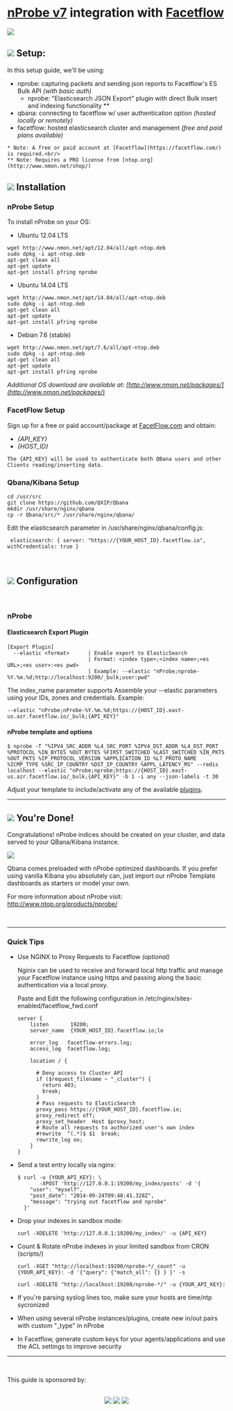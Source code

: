 [nProbe v7](www.ntop.org/products/nprobe/) integration with [Facetflow](https://facetflow.com/)
================

![](http://i.imgur.com/JdA1Zdo.png)

## ![](http://www.ntop.org/wp-content/uploads/2011/08/nboxLogo.gif) Setup:

In this setup guide, we'll be using:

* nprobe: capturing packets and sending json reports to Facetflow's ES Bulk API *(with basic auth)*
  * nprobe: "Elasticsearch JSON Export" plugin with direct Bulk insert and indexing functionality **
* qbana: connecting to facetflow w/ user authentication option *(hosted locally or remotely)*
* facetflow: hosted elasticsearch cluster and management *(free and paid plans available)*

```* Note: A free or paid account at [Facetflow](https://facetflow.com/) is required.<br/>``` <br/>
```** Note: Requires a PRO license from [ntop.org](http://www.nmon.net/shop/)```
<br>

## ![](http://www.ntop.org/wp-content/uploads/2011/08/nboxLogo.gif) Installation
### nProbe Setup

To install nProbe on your OS:

* Ubuntu 12.04 LTS
```
wget http://www.nmon.net/apt/12.04/all/apt-ntop.deb
sudo dpkg -i apt-ntop.deb
apt-get clean all
apt-get update
apt-get install pfring nprobe
```
* Ubuntu 14.04 LTS
```
wget http://www.nmon.net/apt/14.04/all/apt-ntop.deb
sudo dpkg -i apt-ntop.deb
apt-get clean all
apt-get update
apt-get install pfring nprobe
```
* Debian 7.6 (stable)
```
wget http://www.nmon.net/apt/7.6/all/apt-ntop.deb
sudo dpkg -i apt-ntop.deb
apt-get clean all
apt-get update
apt-get install pfring nprobe
```

*Additional OS download are available at: [http://www.nmon.net/packages/](http://www.nmon.net/packages/)*


### FacetFlow Setup
Sign up for a free or paid account/package at [FacetFlow.com](http://www.FacetFlow.com) and obtain:
  * *{API_KEY}* 
  * *{HOST_ID}*
```
The {API_KEY} will be used to authenticate both QBana users and other Clients reading/inserting data.
```

### Qbana/Kibana Setup

```
cd /usr/src
git clone https://github.com/QXIP/Qbana
mkdir /usr/share/nginx/qbana
cp -r Qbana/src/* /usr/share/nginx/qbana/
```
Edit the elasticsearch parameter in /usr/share/nginx/qbana/config.js:
```
 elasticsearch: { server: "https://{YOUR_HOST_ID}.facetflow.io", withCredentials: true }
```





<br>

## ![](http://www.ntop.org/wp-content/uploads/2011/08/nboxLogo.gif) Configuration



<br>

### nProbe

#### Elasticsearch Export Plugin
```
[Export Plugin]
  --elastic <format>      | Enable export to ElasticSearch
                          | Format: <index type>;<index name>;<es URL>;<es user>:<es pwd>
                          | Example: --elastic "nProbe;nprobe-%Y.%m.%d;http://localhost:9200/_bulk;user:pwd"
```
The index_name parameter supports 
Assemble your --elastic parameters using your IDs, zones and credentials. Example:

```
--elastic "nProbe;nProbe-%Y.%m.%d;https://{HOST_ID}.east-us.azr.facetflow.io/_bulk;{API_KEY}"
```

#### nProbe template and options

```
$ nprobe -T "%IPV4_SRC_ADDR %L4_SRC_PORT %IPV4_DST_ADDR %L4_DST_PORT %PROTOCOL %IN_BYTES %OUT_BYTES %FIRST_SWITCHED %LAST_SWITCHED %IN_PKTS %OUT_PKTS %IP_PROTOCOL_VERSION %APPLICATION_ID %L7_PROTO_NAME %ICMP_TYPE %SRC_IP_COUNTRY %DST_IP_COUNTRY %APPL_LATENCY_MS" --redis localhost --elastic "nProbe;nprobe;https://{HOST_ID}.east-us.azr.facetflow.io/_bulk;{API_KEY}" -b 1 -i any --json-labels -t 30
```
Adjust your template to include/activate any of the available [plugins](http://www.ntop.org/products/nprobe/).

----------------

## ![](http://www.ntop.org/wp-content/uploads/2011/08/nboxLogo.gif) You're Done! 

Congratulations! 
nProbe indices should be created on your cluster, and data served to your QBana/Kibana instance.

![](http://i.imgur.com/9gXTKCd.png)

Qbana comes preloaded with nProbe optimized dashboards. If you prefer using vanilla Kibana you absolutely can, just import our nProbe Template dashboards as starters or model your own. 

For more information about nProbe visit: http://www.ntop.org/products/nprobe/


<br>

-------------------------

### Quick Tips

* Use NGINX to Proxy Requests to Facetflow *(optional)*

     Nginix can be used to receive and forward local http traffic and manage your Facetflow instance using https and passing along the basic authentication via a local proxy.
     
     Paste and Edit the following configuration in /etc/nginx/sites-enabled/facetflow_fwd.conf
     ```
     server {
         listen       19200;
         server_name  {YOUR_HOST_ID}.facetflow.io;lo
     
         error_log   facetflow-errors.log;
         access_log  facetflow.log;
     
         location / {
     
           # Deny access to Cluster API
           if ($request_filename ~ "_cluster") {
             return 403;
             break;
           }
           # Pass requests to ElasticSearch
           proxy_pass https://{YOUR_HOST_ID}.facetflow.io;
           proxy_redirect off;
           proxy_set_header  Host $proxy_host;
           # Route all requests to authorized user's own index
           #rewrite  ^(.*)$ $1  break;
           rewrite_log on;
         }
     }
     
     ```

* Send a test entry locally via nginx:
     ```
     $ curl -u {YOUR_API_KEY}: \
            -XPOST 'http://127.0.0.1:19200/my_index/posts' -d '{
         "user": "myself",
         "post_date": "2014-09-24T09:48:41.328Z",
         "message": "trying out facetflow and nprobe"
       }'
     ```

* Drop your indexes in sandbox mode:
     ```
     curl -XDELETE 'http://127.0.0.1:19200/my_index/' -u {API_KEY}
     ```

* Count & Rotate nProbe indexes in your limited sandbox from CRON (scripts/)
     ```
     curl -XGET "http://localhost:19200/nprobe-*/_count" -u {YOUR_API_KEY}: -d '{"query": {"match_all": {} } }' -s
     ```

     ```
     curl -XDELETE "http://localhost:19200/nprobe-*/" -u {YOUR_API_KEY}:
     ```

* If you're parsing syslog lines too, make sure your hosts are time/ntp sycronized

* When using several nProbe instances/plugins, create new in/out pairs with custom "_type" in nProbe

* In Facetflow, generate custom keys for your agents/applications and use the ACL settings to improve security



------------
<br>

This guide is sponsored by: 
<br><br><center>
<a href="http://qxip.net" target="_blank"><img src="http://www.sipcapture.org/data/images/qxip.png"></a> <a href="http://ntop.org" target="_blank"><img src="http://www.ntop.org/wp-content/uploads/2011/08/logo_new_m.png"></a> <a href="http://facetflow.com" target="_blank"><img src="http://i.imgur.com/cIvYisr.png"></a>
</center>
